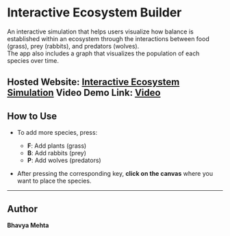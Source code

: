 # Interactive Ecosystem Builder

An interactive simulation that helps users visualize how balance is established within an ecosystem through the interactions between food (grass), prey (rabbits), and predators (wolves).  
The app also includes a graph that visualizes the population of each species over time.

**Hosted Website**: [Interactive Ecosystem Simulation](https://assignment-ecosystem.vercel.app/)
**Video Demo Link**: [Video](https://drive.google.com/file/d/1tgmwjWhQaagMvSoZrEmp7IWze8RChPMy/view?usp=sharing)
---

## How to Use

- To add more species, press:
  - **F**: Add plants (grass)
  - **B**: Add rabbits (prey)
  - **P**: Add wolves (predators)

- After pressing the corresponding key, **click on the canvas** where you want to place the species.

---

## Author

**Bhavya Mehta**
